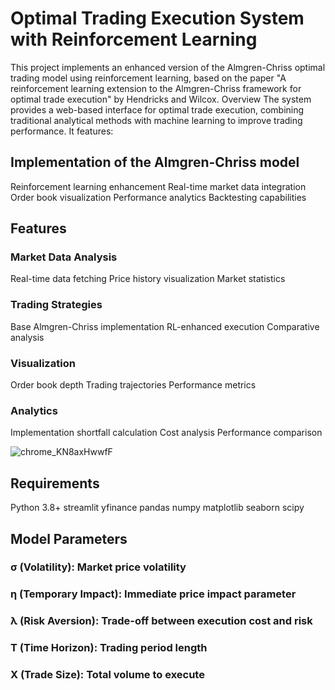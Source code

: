 # Optimal Trading Execution System with Reinforcement Learning
This project implements an enhanced version of the Almgren-Chriss optimal trading model using reinforcement learning, based on the paper "A reinforcement learning extension to the Almgren-Chriss framework for optimal trade execution" by Hendricks and Wilcox.
Overview
The system provides a web-based interface for optimal trade execution, combining traditional analytical methods with machine learning to improve trading performance. It features:

## Implementation of the Almgren-Chriss model
Reinforcement learning enhancement
Real-time market data integration
Order book visualization
Performance analytics
Backtesting capabilities

## Features

### Market Data Analysis

Real-time data fetching
Price history visualization
Market statistics


### Trading Strategies

Base Almgren-Chriss implementation
RL-enhanced execution
Comparative analysis


### Visualization

Order book depth
Trading trajectories
Performance metrics


### Analytics

Implementation shortfall calculation
Cost analysis
Performance comparison

![chrome_KN8axHwwfF](https://github.com/user-attachments/assets/e3a4f02a-7f65-45a4-84a3-c0f8ab3f7c76)
## Requirements

Python 3.8+
streamlit
yfinance
pandas
numpy
matplotlib
seaborn
scipy

## Model Parameters

### σ (Volatility): Market price volatility
### η (Temporary Impact): Immediate price impact parameter
### λ (Risk Aversion): Trade-off between execution cost and risk
### T (Time Horizon): Trading period length
### X (Trade Size): Total volume to execute
